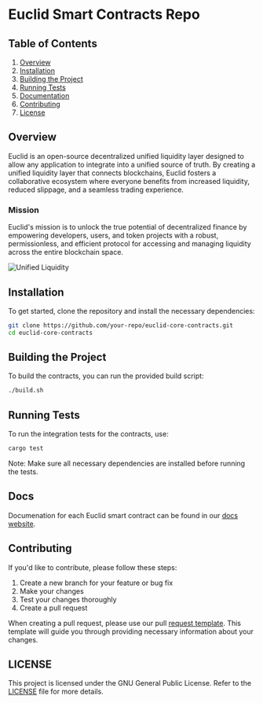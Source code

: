 # Euclid Smart Contracts Repo

## Table of Contents

1. [Overview](#overview)
2. [Installation](#installation)
3. [Building the Project](#building-the-project)
4. [Running Tests](#running-tests)
5. [Documentation](#Docs)
6. [Contributing](#contributing)
7. [License](#license)

## Overview
Euclid is an open-source decentralized unified liquidity layer designed to allow any application to integrate into a unified source of truth. By creating a unified liquidity layer that connects blockchains, Euclid fosters a collaborative ecosystem where everyone benefits from increased liquidity, reduced slippage, and a seamless trading experience.

### Mission
Euclid's mission is to unlock the true potential of decentralized finance by empowering developers, users, and token projects with a robust, permissionless, and efficient protocol for accessing and managing liquidity across the entire blockchain space.

![Unified Liquidity](./assets/Euclid-chains.jpg)

## Installation

To get started, clone the repository and install the necessary dependencies:

```bash
git clone https://github.com/your-repo/euclid-core-contracts.git
cd euclid-core-contracts
```
## Building the Project

To build the contracts, you can run the provided build script:

```bash
./build.sh
```

## Running Tests

To run the integration tests for the contracts, use:
```bash
cargo test
```
Note: Make sure all necessary dependencies are installed before running the tests.

## Docs
Documenation for each Euclid smart contract can be found in our [docs website](https://docs.euclidprotocol.io/docs/Euclid%20Smart%20Contracts/CosmWasm/overview).

## Contributing

If you'd like to contribute, please follow these steps:

1. Create a new branch for your feature or bug fix
2. Make your changes
3. Test your changes thoroughly
4. Create a pull request

When creating a pull request, please use our pull [request template](https://github.com/EuclidProtocol/euclid-core-contracts/blob/add-readme/.github/PULL_REQUEST_TEMPLATE.md). This template will guide you through providing necessary information about your changes.

## LICENSE

This project is licensed under the GNU General Public License. Refer to the [LICENSE](./LICENSE) file for more details.

